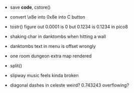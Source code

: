 * save __code__, cstore()
* convert \x8e into 0x8e into C button

* tostr() figure out 0.0001 is 0 but 0.1234 is 0.1234 in pico8
* shaking char in danktombs when hitting a wall
* danktombs text in menu is offset wrongly
* one room dungeon extra map rendered
* split()
* slipway music feels kinda broken
* diagonal dashes in celeste weird? 0.743243 overflowing?